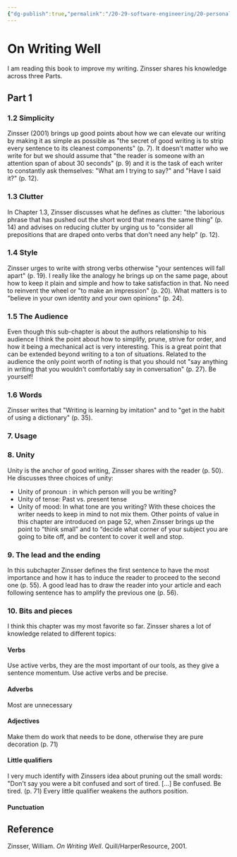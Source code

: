 ```yaml
---
{"dg-publish":true,"permalink":"/20-29-software-engineering/20-personal-development/20-01-books/on-writing-well/","tags":["source/book"],"created":"2023-10-29T08:17:12.918-05:00","updated":"2023-12-07T15:51:54.318-06:00"}
---
```


# On Writing Well
I am reading this book to improve my writing. Zinsser shares his knowledge across three Parts.
## Part 1
### 1.2 Simplicity
Zinsser (2001) brings up good points about how we can elevate our writing by making it as simple as possible as "the secret of good writing is to strip every sentence to its cleanest components" (p. 7).
It doesn't matter who we write for but we should assume that "the reader is someone with an attention span of about 30 seconds" (p. 9) and it is the task of each writer to constantly ask themselves: "What am I trying to say?" and "Have I said it?" (p. 12).
### 1.3 Clutter
In Chapter 1.3, Zinsser discusses what he defines as clutter: "the laborious phrase that has pushed out the short word that means the same thing" (p. 14) and advises on reducing clutter by urging us to "consider all prepositions that are draped onto verbs that don't need any help" (p. 12).
### 1.4 Style
Zinsser urges to write with strong verbs otherwise "your sentences will fall apart" (p. 19). I really like the analogy he brings up on the same page, about how to keep it plain and simple and how to take satisfaction in that. No need to reinvent the wheel or "to make an impression" (p. 20). What matters is to "believe in your own identity and your own opinions" (p. 24).
### 1.5 The Audience
Even though this sub-chapter is about the authors relationship to his audience I think the point about how to simplify, prune, strive for order, and how it being a mechanical act is very interesting. This is a great point that can be extended beyond writing to a ton of situations. Related to the audience the only point worth of noting is that you should not "say anything in writing that you wouldn't comfortably say in conversation" (p. 27). Be yourself!
### 1.6 Words
Zinsser writes that "Writing is learning by imitation" and to "get in the habit of using a dictionary" (p. 35).
### 7. Usage
### 8. Unity
Unity is the anchor of good writing, Zinsser shares with the reader (p. 50).
He discusses three choices of unity:
- Unity of pronoun : in which person will you be writing?
- Unity of tense: Past vs. present tense
- Unity of mood: In what tone are you writing? 
With these choices the writer needs to keep in mind to not mix them. 
Other points of value in this chapter are introduced on page 52, when Zinsser brings up the point to “think small” and to “decide what corner of your subject you are going to bite off, and be content to cover it well and stop. 
### 9. The lead and the ending
In this subchapter Zinsser defines the first sentence to have the most importance and how it has to induce the reader to proceed to the second one (p. 55). A good lead has to draw the reader into your article and each following sentence has to amplify the previous one (p. 56).
### 10. Bits and pieces
I think this chapter was my most favorite so far. Zinsser shares a lot of knowledge related to different topics:
#### Verbs
Use active verbs, they are the most important of our tools, as they give a sentence momentum. Use active verbs and be precise.
#### Adverbs
Most are unnecessary
#### Adjectives
Make them do work that needs to be done, otherwise they are pure decoration (p. 71)
#### Little qualifiers
I very much identify with Zinssers idea about pruning out the small words:
"Don't say you were a bit confused and sort of tired. [...] Be confused. Be tired. (p. 71)
Every little qualifier weakens the authors position.
#### Punctuation



## Reference
Zinsser, William. _On Writing Well_. Quill/HarperResource, 2001.